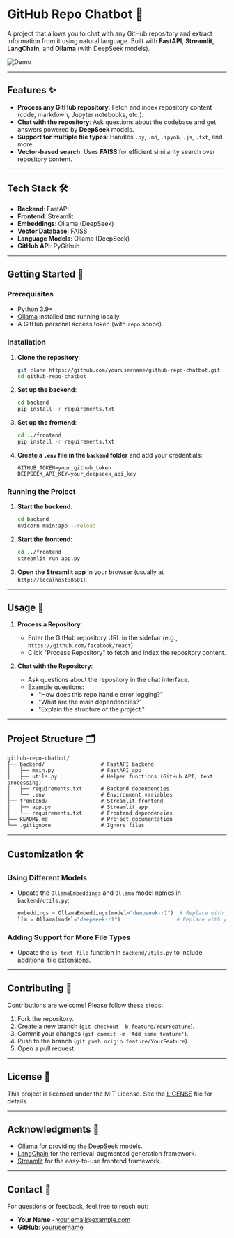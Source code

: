 # GitHub Repo Chatbot 🤖

A project that allows you to chat with any GitHub repository and extract information from it using natural language. Built with **FastAPI**, **Streamlit**, **LangChain**, and **Ollama** (with DeepSeek models).

![Demo](https://via.placeholder.com/800x400.png?text=Demo+Placeholder) <!-- Add a demo GIF or screenshot here -->

---

## Features ✨
- **Process any GitHub repository**: Fetch and index repository content (code, markdown, Jupyter notebooks, etc.).
- **Chat with the repository**: Ask questions about the codebase and get answers powered by **DeepSeek** models.
- **Support for multiple file types**: Handles `.py`, `.md`, `.ipynb`, `.js`, `.txt`, and more.
- **Vector-based search**: Uses **FAISS** for efficient similarity search over repository content.

---

## Tech Stack 🛠️
- **Backend**: FastAPI
- **Frontend**: Streamlit
- **Embeddings**: Ollama (DeepSeek)
- **Vector Database**: FAISS
- **Language Models**: Ollama (DeepSeek)
- **GitHub API**: PyGithub

---

## Getting Started 🚀

### Prerequisites
- Python 3.9+
- [Ollama](https://ollama.ai/) installed and running locally.
- A GitHub personal access token (with `repo` scope).

### Installation

1. **Clone the repository**:
   ```bash
   git clone https://github.com/yourusername/github-repo-chatbot.git
   cd github-repo-chatbot
   ```

2. **Set up the backend**:
   ```bash
   cd backend
   pip install -r requirements.txt
   ```

3. **Set up the frontend**:
   ```bash
   cd ../frontend
   pip install -r requirements.txt
   ```

4. **Create a `.env` file in the `backend` folder** and add your credentials:
   ```env
   GITHUB_TOKEN=your_github_token
   DEEPSEEK_API_KEY=your_deepseek_api_key
   ```

### Running the Project

1. **Start the backend**:
   ```bash
   cd backend
   uvicorn main:app --reload
   ```

2. **Start the frontend**:
   ```bash
   cd ../frontend
   streamlit run app.py
   ```

3. **Open the Streamlit app** in your browser (usually at `http://localhost:8501`).

---

## Usage 📖

1. **Process a Repository**:
   - Enter the GitHub repository URL in the sidebar (e.g., `https://github.com/facebook/react`).
   - Click "Process Repository" to fetch and index the repository content.

2. **Chat with the Repository**:
   - Ask questions about the repository in the chat interface.
   - Example questions:
     - "How does this repo handle error logging?"
     - "What are the main dependencies?"
     - "Explain the structure of the project."

---

## Project Structure 🗂️

```
github-repo-chatbot/
├── backend/                  # FastAPI backend
│   ├── main.py               # FastAPI app
│   ├── utils.py              # Helper functions (GitHub API, text processing)
│   ├── requirements.txt      # Backend dependencies
│   └── .env                  # Environment variables
├── frontend/                 # Streamlit frontend
│   ├── app.py                # Streamlit app
│   └── requirements.txt      # Frontend dependencies
├── README.md                 # Project documentation
└── .gitignore                # Ignore files
```

---

## Customization 🛠️

### Using Different Models
- Update the `OllamaEmbeddings` and `Ollama` model names in `backend/utils.py`:
  ```python
  embeddings = OllamaEmbeddings(model="deepseek-r1")  # Replace with your preferred model
  llm = Ollama(model="deepseek-r1")                  # Replace with your preferred model
  ```

### Adding Support for More File Types
- Update the `is_text_file` function in `backend/utils.py` to include additional file extensions.

---

## Contributing 🤝

Contributions are welcome! Please follow these steps:
1. Fork the repository.
2. Create a new branch (`git checkout -b feature/YourFeature`).
3. Commit your changes (`git commit -m 'Add some feature'`).
4. Push to the branch (`git push origin feature/YourFeature`).
5. Open a pull request.

---

## License 📄

This project is licensed under the MIT License. See the [LICENSE](LICENSE) file for details.

---

## Acknowledgments 🙏
- [Ollama](https://ollama.ai/) for providing the DeepSeek models.
- [LangChain](https://www.langchain.com/) for the retrieval-augmented generation framework.
- [Streamlit](https://streamlit.io/) for the easy-to-use frontend framework.

---

## Contact 📧

For questions or feedback, feel free to reach out:
- **Your Name** - [your.email@example.com](mailto:your.email@example.com)
- **GitHub**: [yourusername](https://github.com/yourusername)
